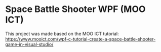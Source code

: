 # Space Battle Shooter WPF (MOO ICT)
This project was made based on the MOO ICT tutorial:
https://www.mooict.com/wpf-c-tutorial-create-a-space-battle-shooter-game-in-visual-studio/
